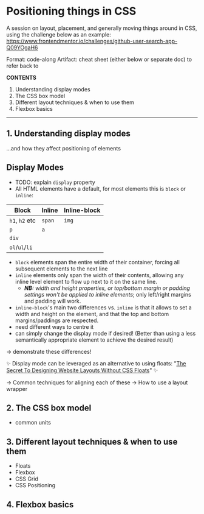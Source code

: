 # Positioning things in CSS

A session on layout, placement, and generally moving things around in CSS, using the challenge below as an example:
https://www.frontendmentor.io/challenges/github-user-search-app-Q09YOgaH6

Format: code-along
Artifact: cheat sheet (either below or separate doc) to refer back to

**CONTENTS**
1. Understanding display modes
2. The CSS box model
3. Different layout techniques & when to use them
4. Flexbox basics

----------------------------------------------------------------

## 1. Understanding display modes
...and how they affect positioning of elements

## Display Modes

- TODO: explain `display` property
- All HTML elements have a default, for most elements this is `block` or `inline`:

| Block          | Inline     | Inline-block  |
|----------------|------------|---------------|
| `h1`, `h2` etc | `span`     | `img`         |
| `p`            | `a`        |               |
| `div`          |            |               |
| `ol`/`ul`/`li` |            |               |

- `block` elements span the entire width of their container, forcing all subsequent elements to the next line
- `inline` elements  only span the width of their contents, allowing any inline level element to flow up next to it on the same line.
  - ***NB:** width and height properties, or top/bottom margin or padding settings won't be applied to inline elements*; only left/right margins and padding will work.
- `inline-block`'s main two differences vs. `inline` is that it allows to set a width and height on the element, and that the top and bottom margins/paddings are respected.
- need different ways to centre it
- can simply change the display mode if desired! (Better than using a less semantically appropriate element to achieve the desired result) 

-> demonstrate these differences!

:sparkles: Display mode can be leveraged as an alternative to using floats: "[The Secret To Designing Website Layouts Without CSS Floats]( https://www.webdesignerdepot.com/2014/07/the-secret-to-designing-website-layouts-without-css-floats/)" :sparkles:


-> Common techniques for aligning each of these
-> How to use a layout wrapper

## 2. The CSS box model


- common units

## 3. Different layout techniques & when to use them
- Floats
- Flexbox
- CSS Grid
- CSS Positioning

## 4. Flexbox basics

